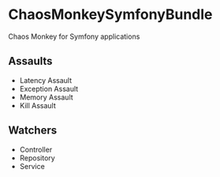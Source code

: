 # ChaosMonkeySymfonyBundle

Chaos Monkey for Symfony applications

## Assaults

 - Latency Assault
 - Exception Assault
 - Memory Assault
 - Kill Assault

## Watchers

 - Controller
 - Repository
 - Service
